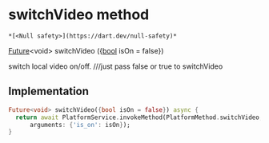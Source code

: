


# switchVideo method




    *[<Null safety>](https://dart.dev/null-safety)*




[Future](https://api.flutter.dev/flutter/dart-async/Future-class.html)&lt;void> switchVideo
({[bool](https://api.flutter.dev/flutter/dart-core/bool-class.html) isOn = false})





<p>switch local video on/off.
///just pass false or true to switchVideo</p>



## Implementation

```dart
Future<void> switchVideo({bool isOn = false}) async {
  return await PlatformService.invokeMethod(PlatformMethod.switchVideo,
      arguments: {'is_on': isOn});
}
```








